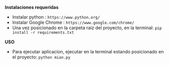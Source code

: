 **Instalaciones requeridas**
- Instalar python :  `https://www.python.org/ `
- Instalar Google Chrome :  `https://www.google.com/chrome/ `
- Una vez posicionado en la carpeta raiz del proyecto, en la terminal:  `pip install -r requirements.txt`
  
**USO**
  - Para ejecutar aplicacion, ejecutar en la terminal estando posicionado en el proyecto:  `python mian.py `
